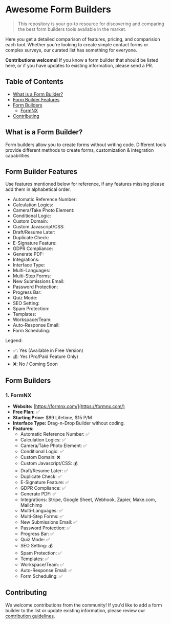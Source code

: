 # Awesome Form Builders

> This repository is your go-to resource for discovering and comparing the best form builders tools available in the market.

Here you get a detailed comparison of features, pricing, and comparision each tool. Whether you're looking to create simple contact forms or complex surveys, our curated list has something for everyone.

**Contributions welcome!** If you know a form builder that should be listed here, or if you have updates to existing information, please send a PR.

## Table of Contents
- [What is a Form Builder?](#what-is-a-form-builder)
- [Form Builder Features](#form-builder-features)
- [Form Builders](#form-builders)
  - [FormNX](#1-formnx)
- [Contributing](#contributing)

## What is a Form Builder?
Form builders allow you to create forms without writing code. Different tools provide different methods to create forms, customization & integration capabilities.

## Form Builder Features

Use features mentioned below for reference, if any features missing please add them in alphabetical order.

- Automatic Reference Number:
- Calculation Logics:
- Camera/Take Photo Element:
- Conditional Logic:
- Custom Domain:
- Custom Javascript/CSS:
- Draft/Resume Later:
- Duplicate Check:
- E-Signature Feature:
- GDPR Compliance:
- Generate PDF:
- Integrations:
- Interface Type:
- Multi-Languages:
- Multi-Step Forms:
- New Submissions Email:
- Password Protection:
- Progress Bar:
- Quiz Mode:
- SEO Setting:
- Spam Protection:
- Templates:
- Workspace/Team:
- Auto-Response Email:
- Form Scheduling:

Legend:
- ✅: Yes (Available in Free Version)
- 💰: Yes (Pro/Paid Feature Only)
- ❌: No / Coming Soon

## Form Builders

### 1. FormNX

- **Website:** [https://formnx.com/](https://formnx.com/)
- **Free Plan:** ✅
- **Starting Price:** $89 Lifetime, $15 P/M
- **Interface Type:** Drag-n-Drop Builder without coding.
- **Features:**
  - Automatic Reference Number: ✅
  - Calculation Logics: ✅
  - Camera/Take Photo Element: ✅
  - Conditional Logic: ✅
  - Custom Domain: ❌
  - Custom Javascript/CSS: 💰
  - Draft/Resume Later: ✅
  - Duplicate Check: ✅
  - E-Signature Feature: ✅
  - GDPR Compliance: ✅
  - Generate PDF: ✅
  - Integrations: Stripe, Google Sheet, Webhook, Zapier, Make.com, Mailchimp
  - Multi-Languages: ✅
  - Multi-Step Forms: ✅
  - New Submissions Email: ✅
  - Password Protection: ✅
  - Progress Bar: ✅
  - Quiz Mode: ✅
  - SEO Setting: 💰
  - Spam Protection: ✅
  - Templates: ✅
  - Workspace/Team: ✅
  - Auto-Response Email: ✅
  - Form Scheduling: ✅


## Contributing

We welcome contributions from the community! If you'd like to add a form builder to the list or update existing information, please review our [contribution guidelines](CONTRIBUTING.md).
